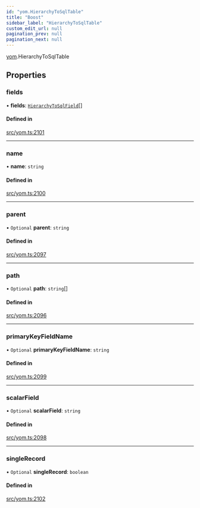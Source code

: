 ```yaml
---
id: "yom.HierarchyToSqlTable"
title: "Boost"
sidebar_label: "HierarchyToSqlTable"
custom_edit_url: null
pagination_prev: null
pagination_next: null
---
```


[yom](../namespaces/yom.md).HierarchyToSqlTable

## Properties

### fields

• **fields**: [`HierarchyToSqlField`](yom.HierarchyToSqlField.md)[]

#### Defined in

[src/yom.ts:2101](https://github.com/yolmio/boost/blob/5cada48/src/yom.ts#L2101)

___

### name

• **name**: `string`

#### Defined in

[src/yom.ts:2100](https://github.com/yolmio/boost/blob/5cada48/src/yom.ts#L2100)

___

### parent

• `Optional` **parent**: `string`

#### Defined in

[src/yom.ts:2097](https://github.com/yolmio/boost/blob/5cada48/src/yom.ts#L2097)

___

### path

• `Optional` **path**: `string`[]

#### Defined in

[src/yom.ts:2096](https://github.com/yolmio/boost/blob/5cada48/src/yom.ts#L2096)

___

### primaryKeyFieldName

• `Optional` **primaryKeyFieldName**: `string`

#### Defined in

[src/yom.ts:2099](https://github.com/yolmio/boost/blob/5cada48/src/yom.ts#L2099)

___

### scalarField

• `Optional` **scalarField**: `string`

#### Defined in

[src/yom.ts:2098](https://github.com/yolmio/boost/blob/5cada48/src/yom.ts#L2098)

___

### singleRecord

• `Optional` **singleRecord**: `boolean`

#### Defined in

[src/yom.ts:2102](https://github.com/yolmio/boost/blob/5cada48/src/yom.ts#L2102)
